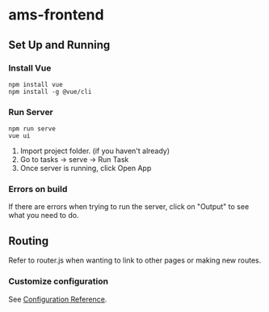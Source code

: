 # ams-frontend

## Set Up and Running

### Install Vue

```
npm install vue
npm install -g @vue/cli
```

### Run Server

```
npm run serve
vue ui
```

1. Import project folder. (if you haven't already)
2. Go to tasks -> serve -> Run Task
3. Once server is running, click Open App

### Errors on build

If there are errors when trying to run the server, click on "Output" to see what you need to do.

## Routing

Refer to router.js when wanting to link to other pages or making new routes.

### Customize configuration

See [Configuration Reference](https://cli.vuejs.org/config/).
